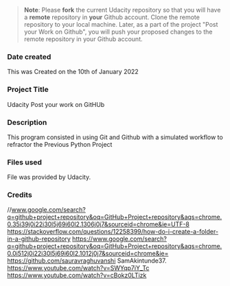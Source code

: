 >**Note**: Please **fork** the current Udacity repository so that you will have a **remote** repository in **your** Github account. Clone the remote repository to your local machine. Later, as a part of the project "Post your Work on Github", you will push your proposed changes to the remote repository in your Github account.

### Date created
This was Created on the 10th of January 2022

### Project Title
Udacity Post your work on GitHUb

### Description
This program consisted in using Git and Github with a simulated workflow to refractor the Previous Python Project

### Files used
File was provided by Udacity.

### Credits
//www.google.com/search?q=github+project+repository&oq=GitHub+Project+repository&aqs=chrome.0.35i39j0i22i30l5j69i60l2.1306j0j7&sourceid=chrome&ie=UTF-8 https://stackoverflow.com/questions/12258399/how-do-i-create-a-folder-in-a-github-repository https://www.google.com/search?q=github+project+repository&oq=GitHub+Project+repository&aqs=chrome.0.0i512j0i22i30l5j69i60l2.1012j0j7&sourceid=chrome&ie= https://github.com/sauravraghuvanshi
SamAkintunde37.
https://www.youtube.com/watch?v=SWYqp7iY_Tc
https://www.youtube.com/watch?v=cBokz0LTizk

